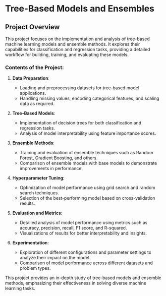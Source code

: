 # Tree-Based Models and Ensembles  

## Project Overview  

This project focuses on the implementation and analysis of tree-based machine learning models and ensemble methods. It explores their capabilities for classification and regression tasks, providing a detailed workflow for building, training, and evaluating these models.  

### Contents of the Project:  

1. **Data Preparation**:  
   - Loading and preprocessing datasets for tree-based model applications.  
   - Handling missing values, encoding categorical features, and scaling data as required.  

2. **Tree-Based Models**:  
   - Implementation of decision trees for both classification and regression tasks.  
   - Analysis of model interpretability using feature importance scores.  

3. **Ensemble Methods**:  
   - Training and evaluation of ensemble techniques such as Random Forest, Gradient Boosting, and others.  
   - Comparison of ensemble models with base models to demonstrate improvements in performance.  

4. **Hyperparameter Tuning**:  
   - Optimization of model performance using grid search and random search techniques.  
   - Selection of the best-performing model based on cross-validation results.  

5. **Evaluation and Metrics**:  
   - Detailed analysis of model performance using metrics such as accuracy, precision, recall, F1 score, and R-squared.  
   - Visualizations of results for better interpretability and insights.  

6. **Experimentation**:  
   - Exploration of different configurations and parameter settings to analyze their impact on the model.  
   - Comparison of model performance across different datasets and problem types.  

This project provides an in-depth study of tree-based models and ensemble methods, emphasizing their effectiveness in solving diverse machine learning tasks.  

